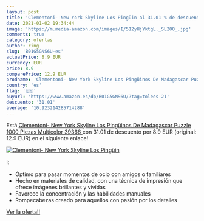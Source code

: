 ```yaml
---
layout: post
title: 'Clementoni- New York Skyline Los Pingüin al 31.01 % de descuento'
date: 2021-01-02 19:34:44
image: 'https://m.media-amazon.com/images/I/512yHjYktgL._SL200_.jpg'
comments: true
category: ofertas
author: ring
slug: 'B01G5GNS6U-es'
actualPrice: 8.9 EUR
currency: EUR
price: 8.9
comparePrice: 12.9 EUR
prodname: 'Clementoni- New York Skyline Los Pingüinos De Madagascar Puzzle  1000 Piezas  Multicolor  39366 '
country: 'es'
flag: '🇪🇸'
buyurl: 'https://www.amazon.es/dp/B01G5GNS6U/?tag=tolees-21'
descuento: '31.01'
average: '10.923214285714288'
---
```


Está [Clementoni- New York Skyline Los Pingüinos De Madagascar Puzzle  1000 Piezas  Multicolor  39366 ](https://www.amazon.es/dp/B01G5GNS6U/?tag=tolees-21) con 31.01 de descuento por 8.9 EUR (original: 12.9 EUR) en el siguiente enlace!

[![Clementoni- New York Skyline Los Pingüin](https://m.media-amazon.com/images/I/512yHjYktgL._SL200_.jpg)](https://www.amazon.es/dp/B01G5GNS6U/?tag=tolees-21)

ℹ️:

- Óptimo para pasar momentos de ocio con amigos o familiares
- Hecho en materiales de calidad, con una técnica de impresión que ofrece imágenes brillantes y vívidas
- Favorece la concentración y las habilidades manuales
- Rompecabezas creado para aquellos con pasión por los detalles

[Ver la oferta!!](https://www.amazon.es/dp/B01G5GNS6U/?tag=tolees-21)

